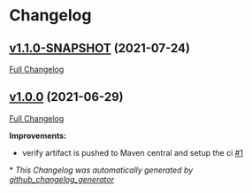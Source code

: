 # Changelog

## [v1.1.0-SNAPSHOT](https://github.com/NASA-PDS/pds-registry-common/tree/v1.1.0-SNAPSHOT) (2021-07-24)

[Full Changelog](https://github.com/NASA-PDS/pds-registry-common/compare/v1.0.0...v1.1.0-SNAPSHOT)

## [v1.0.0](https://github.com/NASA-PDS/pds-registry-common/tree/v1.0.0) (2021-06-29)

[Full Changelog](https://github.com/NASA-PDS/pds-registry-common/compare/cdda44b7ee3c3c9ded4c11a60dabc7fe36dffc90...v1.0.0)

**Improvements:**

- verify artifact is pushed to Maven central and setup the ci [\#1](https://github.com/NASA-PDS/pds-registry-common/issues/1)



\* *This Changelog was automatically generated by [github_changelog_generator](https://github.com/github-changelog-generator/github-changelog-generator)*
